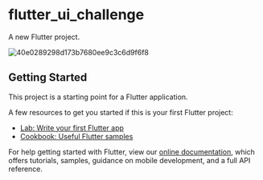 # flutter_ui_challenge

A new Flutter project.


![40e0289298d173b7680ee9c3c6d9f6f8](https://user-images.githubusercontent.com/14924296/110962532-56bc0e80-8366-11eb-862e-b502f857f8d9.jpg)


## Getting Started

This project is a starting point for a Flutter application.

A few resources to get you started if this is your first Flutter project:

- [Lab: Write your first Flutter app](https://flutter.dev/docs/get-started/codelab)
- [Cookbook: Useful Flutter samples](https://flutter.dev/docs/cookbook)

For help getting started with Flutter, view our
[online documentation](https://flutter.dev/docs), which offers tutorials,
samples, guidance on mobile development, and a full API reference.
